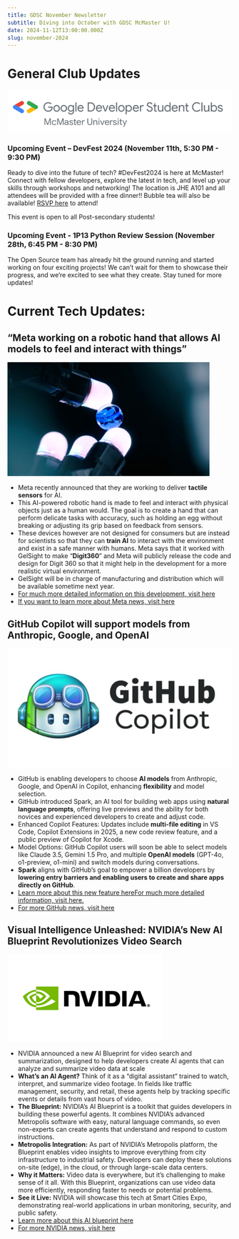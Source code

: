 ```yaml
---
title: GDSC November Newsletter
subtitle: Diving into October with GDSC McMaster U!
date: 2024-11-12T13:00:00.000Z
slug: november-2024
---
```

# **General Club Updates**

![](gdsc-logo.png)

### Upcoming Event – DevFest 2024 (November 11th, 5:30 PM - 9:30 PM)

Ready to dive into the future of tech? #DevFest2024 is here at McMaster! Connect with fellow developers, explore the latest in tech, and level up your skills through workshops and networking! The location is JHE A101 and all attendees will be provided with a free dinner!! Bubble tea will also be available! [RSVP here](https://gdg.community.dev/events/details/google-gdg-on-campus-mcmaster-university-hamilton-canada-presents-devfest-2024-mcmasteru/) to attend! [](https://gdg.community.dev/events/details/google-gdg-on-campus-mcmaster-university-hamilton-canada-presents-devfest-2024-mcmasteru/) 

This event is open to all Post-secondary students!

### Upcoming Event - 1P13 Python Review Session (November 28th, 6:45 PM - 8:30 PM)

The Open Source team has already hit the ground running and started working on four exciting projects! We can’t wait for them to showcase their progress, and we’re excited to see what they create. Stay tuned for more updates!

# Current Tech Updates:

## “Meta working on a robotic hand that allows AI models to feel and interact with things”

![](meta-robotic-arm.png)

* Meta recently announced that they are working to deliver **tactile sensors** for AI.
* This AI-powered robotic hand is made to feel and interact with physical objects just as a human would. The goal is to create a hand that can perform delicate tasks with accuracy, such as holding an egg without breaking or adjusting its grip based on feedback from sensors.
* These devices however are not designed for consumers but are instead for scientists so that they can **train AI** to interact with the environment and exist in a safe manner with humans.
  Meta says that it worked with GelSight to make “**Digit360**” and Meta will publicly release the code and design for Digit 360 so that it might help in the development for a more realistic virtual environment.
* GelSight will be in charge of manufacturing and distribution which will be available sometime next year.
* ﻿[For much more detailed information on this development, visit here](https://indianexpress.com/article/technology/artificial-intelligence/meta-working-on-a-robotic-hand-that-can-feel-your-touch-9649728/)
* [If you want to learn more about Meta news, visit here](https://about.fb.com/news/)

## GitHub Copilot will support models from Anthropic, Google, and OpenAI

![](github-copilot.png)

* GitHub is enabling developers to choose **AI models** from Anthropic, Google, and OpenAI in Copilot, enhancing **flexibility** and model selection.
* GitHub introduced Spark, an AI tool for building web apps using **natural language prompts**, offering live previews and the ability for both novices and experienced developers to create and adjust code.
* Enhanced Copilot Features: Updates include **multi-file editing** in VS Code, Copilot Extensions in 2025, a new code review feature, and a public preview of Copilot for Xcode.
* Model Options: GitHub Copilot users will soon be able to select models like Claude 3.5, Gemini 1.5 Pro, and multiple **OpenAI models** (GPT-4o, o1-preview, o1-mini) and switch models during conversations.
* **Spark** aligns with GitHub’s goal to empower a billion developers by **lowering entry barriers and enabling users to create and share apps directly on GitHub**.
* [Learn more about this new feature here](https://openai.com/index/introducing-canvas/)[F﻿or much more detailed information, visit here.](https://www.theverge.com/2024/10/29/24282544/github-copilot-multi-model-anthropic-google-open-ai-github-spark-announcement)
* [F﻿or more GitHub news, visit here](https://github.blog/)

## Visual Intelligence Unleashed: NVIDIA’s New AI Blueprint Revolutionizes Video Search

![Nvidia Logo](nvidia-logo.png "Nvidia Logo")

* NVIDIA announced a new AI Blueprint for video search and summarization, designed to help developers create AI agents that can analyze and summarize video data at scale
* **What’s an AI Agent?** Think of it as a “digital assistant” trained to watch, interpret, and summarize video footage. In fields like traffic management, security, and retail, these agents help by tracking specific events or details from vast hours of video.
* **The Blueprint:** NVIDIA’s AI Blueprint is a toolkit that guides developers in building these powerful agents. It combines NVIDIA’s advanced Metropolis software with easy, natural language commands, so even non-experts can create agents that understand and respond to custom instructions.
* **Metropolis Integration:** As part of NVIDIA’s Metropolis platform, the Blueprint enables video insights to improve everything from city infrastructure to industrial safety. Developers can deploy these solutions on-site (edge), in the cloud, or through large-scale data centers.
* **Why it Matters:** Video data is everywhere, but it’s challenging to make sense of it all. With this Blueprint, organizations can use video data more efficiently, responding faster to needs or potential problems.
* **See it Live:** NVIDIA will showcase this tech at Smart Cities Expo, demonstrating real-world applications in urban monitoring, security, and public safety.
* [L﻿earn more about this AI blueprint here](https://blogs.nvidia.com/blog/video-search-summarization-ai-agents/)
* [F﻿or more NVIDIA news, visit here](https://nvidianews.nvidia.com/news/latest)